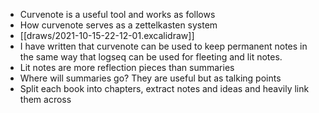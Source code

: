 - Curvenote is a useful tool and works as follows
- How curvenote serves as a zettelkasten system
- [[draws/2021-10-15-22-12-01.excalidraw]]
- I have written that curvenote can be used to keep permanent notes in the same way that logseq can be used for fleeting and lit notes.
- Lit notes are more reflection pieces than summaries
- Where will summaries go? They are useful but as talking points
- Split each book into chapters, extract notes and ideas and heavily link them across